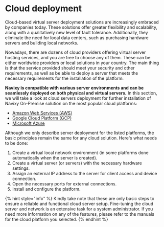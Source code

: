 # Cloud deployment

Cloud-based virtual server deployment solutions are increasingly embraced by companies today. These solutions offer greater flexibility and scalability, along with a qualitatively new level of fault tolerance. Additionally, they eliminate the need for local data centers, such as purchasing hardware servers and building local networks.

Nowadays, there are dozens of cloud providers offering virtual server hosting services, and you are free to choose any of them. These can be either worldwide providers or local solutions in your country. The main thing is that the service provided should meet your security and other requirements, as well as be able to deploy a server that meets the necessary requirements for the installation of the platform.

**Navixy is compatible with various server environments and can be seamlessly deployed on both physical and virtual servers.** In this section, we will take a look at cloud servers deployment for further installation of Navixy On-Premise solution on the most popular cloud platforms:

* [Amazon Web Services (AWS)](amazon-web-services-aws.md)
* [Google Cloud Platform (GCP)](google-cloud-platform.md)
* [Microsoft Azure](microsoft-azure.md)

Although we only describe server deployment for the listed platforms, the basic principles remain the same for any cloud solution. Here's what needs to be done:

1. Create a virtual local network environment (in some platforms done automatically when the server is created).
2. Create a virtual server (or servers) with the necessary hardware settings.
3. Assign an external IP address to the server for client access and device connection.
4. Open the necessary ports for external connections.
5. Install and configure the platform.

{% hint style="info" %}
Kindly take note that these are only basic steps to ensure a reliable and functional cloud server setup. Fine-tuning the cloud server and network is an extensive task for a system administrator. If you need more information on any of the features, please refer to the manuals for the cloud platform you selected.
{% endhint %}
